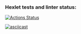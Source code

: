 ### Hexlet tests and linter status:
[![Actions Status](https://github.com/MaksimDenisov/java-project-71/workflows/hexlet-check/badge.svg)](https://github.com/MaksimDenisov/java-project-71/actions)

[![asciicast](https://asciinema.org/a/oxUbpx8hrIwm76q52oSu7MiVN.svg)](https://asciinema.org/a/oxUbpx8hrIwm76q52oSu7MiVN)